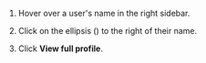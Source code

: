 1. Hover over a user's name in the right sidebar.

1. Click on the ellipsis (<i class="aloha-icon aloha-icon-ellipsis-v-solid"></i>)
   to the right of their name.

1. Click **View full profile**.
